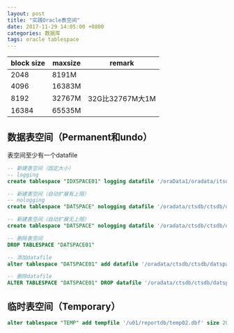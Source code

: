 ```yaml
---
layout: post
title: "实践Oracle表空间"
date: 2017-11-29 14:05:00 +0800
categories: 数据库
tags: oracle tablespace
---
```


| block size | maxsize | remark        |
| ---------- | ------- | ------------- |
| 2048       | 8191M   |               |
| 4096       | 16383M  |               |
| 8192       | 32767M  | 32G比32767M大1M |
| 16384      | 65535M  |               |

## 数据表空间（Permanent和undo）

表空间至少有一个datafile

```sql
-- 新建表空间（固定大小）
-- logging
create tablespace "IDXSPACE01" logging datafile '/oraData1/oradata/itsdb/idx01.dbf' size 5G  online;
```



```sql
-- 新建表空间（自动扩展有上限）
-- nologging
create tablespace "DATSPACE" nologging datafile '/oradata/ctsdb/ctsdb/datspace.dbf' size 1024M AUTOEXTEND ON NEXT 512M MAXSIZE 10G online;
```



```sql
-- 新建表空间（自动扩展无上限）
create tablespace "DATSPACE" nologging datafile '/oradata/ctsdb/ctsdb/datspace.dbf' size 1024M AUTOEXTEND ON NEXT 512M MAXSIZE unlimited online;
```



```sql
-- 删除表空间
DROP TABLESPACE "DATSPACE01"
```



```sql
-- 添加datafile
alter tablespace "DATSPACE01" add datafile '/oradata/ctsdb/ctsdb/datspace01_01.dbf' size 10G autoextend on next 512M maxsize 32767M;
```



```sql
-- 删除datafile
ALTER TABLESPACE "DATSPACE01" DROP datafile '/oradata/ctsdb/ctsdb/datspace01_1.dbf'
```



## 临时表空间（Temporary）

```sql
alter tablespace "TEMP" add tempfile '/u01/reportdb/temp02.dbf' size 2048M;
```



